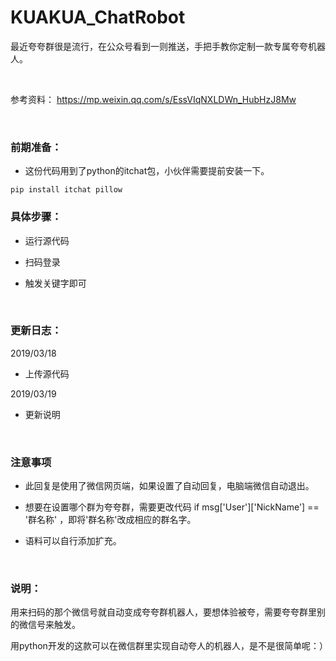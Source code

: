 # KUAKUA_ChatRobot

最近夸夸群很是流行，在公众号看到一则推送，手把手教你定制一款专属夸夸机器人。

<br/>

参考资料：
https://mp.weixin.qq.com/s/EssVIqNXLDWn_HubHzJ8Mw

<br/>

### 前期准备：

- 这份代码用到了python的itchat包，小伙伴需要提前安装一下。

```shell
pip install itchat pillow
```

### 具体步骤：

- 运行源代码

- 扫码登录

- 触发关键字即可

<br/>

### 更新日志：

2019/03/18

- 上传源代码

2019/03/19

- 更新说明

<br/>

### 注意事项

- 此回复是使用了微信网页端，如果设置了自动回复，电脑端微信自动退出。

- 想要在设置哪个群为夸夸群，需要更改代码 if msg['User']['NickName'] == '群名称' ，即将'群名称'改成相应的群名字。

- 语料可以自行添加扩充。

<br/>

### 说明：

用来扫码的那个微信号就自动变成夸夸群机器人，要想体验被夸，需要夸夸群里别的微信号来触发。

用python开发的这款可以在微信群里实现自动夸人的机器人，是不是很简单呢：）

<br/>
